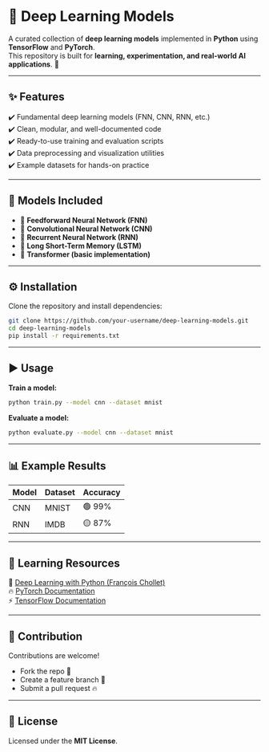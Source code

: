 # 🧠 Deep Learning Models

A curated collection of **deep learning models** implemented in **Python** using **TensorFlow** and **PyTorch**.  
This repository is built for **learning, experimentation, and real-world AI applications**. 🚀  

---

## ✨ Features
✔️ Fundamental deep learning models (FNN, CNN, RNN, etc.)  
✔️ Clean, modular, and well-documented code  
✔️ Ready-to-use training and evaluation scripts  
✔️ Data preprocessing and visualization utilities  
✔️ Example datasets for hands-on practice  

---

## 🚀 Models Included
- 🔹 **Feedforward Neural Network (FNN)**  
- 🔹 **Convolutional Neural Network (CNN)**  
- 🔹 **Recurrent Neural Network (RNN)**  
- 🔹 **Long Short-Term Memory (LSTM)**  
- 🔹 **Transformer (basic implementation)**  

---

## ⚙️ Installation
Clone the repository and install dependencies:
```bash
git clone https://github.com/your-username/deep-learning-models.git
cd deep-learning-models
pip install -r requirements.txt
```

---

## ▶️ Usage
**Train a model:**
```bash
python train.py --model cnn --dataset mnist
```

**Evaluate a model:**
```bash
python evaluate.py --model cnn --dataset mnist
```

---

## 📊 Example Results
| Model | Dataset | Accuracy |
|-------|---------|----------|
| CNN   | MNIST   | 🟢 99%   |
| RNN   | IMDB    | 🟡 87%   |

---

## 📖 Learning Resources
📘 [Deep Learning with Python (François Chollet)](https://www.manning.com/books/deep-learning-with-python)  
🔥 [PyTorch Documentation](https://pytorch.org/docs/stable/index.html)  
⚡ [TensorFlow Documentation](https://www.tensorflow.org/)  

---

## 🤝 Contribution
Contributions are welcome!  
- Fork the repo 🍴  
- Create a feature branch 🌱  
- Submit a pull request 🔥  

---

## 📜 License
Licensed under the **MIT License**.  
